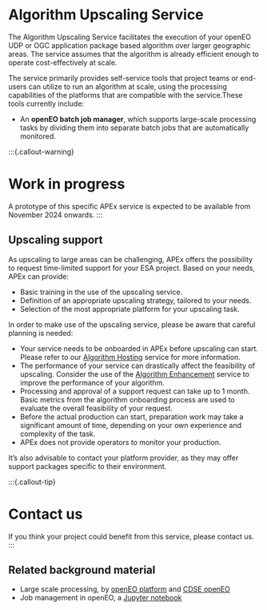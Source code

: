 # Algorithm Upscaling Service

The Algorithm Upscaling Service facilitates the execution of your openEO UDP or OGC application package based algorithm
over larger geographic areas. The service assumes that the algorithm is already efficient enough to operate cost-effectively
at scale.

The service primarily provides self-service tools that project teams or end-users can utilize to run an algorithm at scale, using
the processing capabilities of the platforms that are compatible with the service.These tools currently include:

* An **openEO batch job manager**, which supports large-scale processing tasks by dividing them into separate batch jobs that are automatically monitored.

:::{.callout-warning}
# Work in progress

A prototype of this specific APEx service is expected to be available from November 2024 onwards. 
:::

## Upscaling support

As upscaling to large areas can be challenging, APEx offers the possibility to request time-limited support for your 
ESA project. Based on your needs, APEx can provide:

- Basic training in the use of the upscaling service.
- Definition of an appropriate upscaling strategy, tailored to your needs.
- Selection of the most appropriate platform for your upscaling task.

In order to make use of the upscaling service, please be aware that careful planning is needed:
 
 - Your service needs to be onboarded in APEx before upscaling can start. Please refer to our [Algorithm Hosting](./hosting.md) service for more information. 
 - The performance of your service can drastically affect the feasibility of upscaling. Consider the use of the [Algorithm Enhancement](./enhancement.md) service to improve the performance of your algorithm.
 - Processing and approval of a support request can take up to 1 month. Basic metrics from the algorithm onboarding process are used to evaluate the overall feasibility of your request.
 - Before the actual production can start, preparation work may take a significant amount of time, depending on your own experience and complexity of the task.
 - APEx does not provide operators to monitor your production.

It’s also advisable to contact your platform provider, as they may offer support packages specific to their environment.

:::{.callout-tip}
# Contact us
If you think your project could benefit from this service, please contact us.
:::

## Related background material

- Large scale processing, by [openEO platform](https://docs.openeo.cloud/usecases/large-scale-processing/) and [CDSE openEO](https://documentation.dataspace.copernicus.eu/APIs/openEO/large_scale_processing.html)
- Job management in openEO, a [Jupyter notebook](https://github.com/Open-EO/openeo-community-examples/blob/main/python/ManagingMultipleLargeScaleJobs/ManagingMultipleLargeScaleJobs.ipynb)